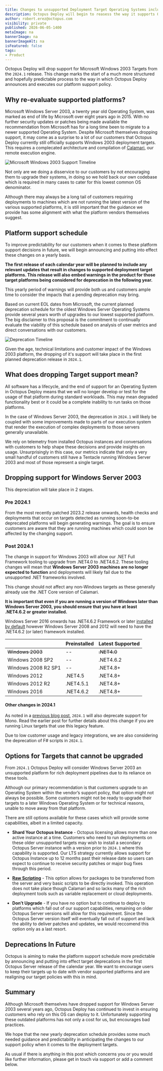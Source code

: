 ```yaml
---
title: Changes to unsupported Deployment Target Operating Systems include removing support for Windows 2003
description: Octopus Deploy will begin to reasess the way it supports Operating Systems for Deployment Targets. Outdated platforms such as Windows 2003 will be dropped from 2024.1
author: robert.erez@octopus.com
visibility: private
published: 2026-06-05-1400
metaImage: na
bannerImage: na
bannerImageAlt: na
isFeatured: false
tags: 
- Product
---
```


Octopus Deploy will drop support for Microsoft Windows 2003 Targets from the `2024.1` release. This change marks the start of a much more structured and hopefully predictable process to the way in which Octopus Deploy announces and executes our platform support policy.

## Why re-evaluate supported platforms?
Microsoft Windows Server 2003, a twenty year old Operating System, was marked as end of life by Microsoft over eight years ago in 2015. With no further security updates or patches being made available the recommendation from Microsoft has for a long time been to migrate to a newer supported Operating System. Despite Microsoft themselves dropping support, it may come as a surprise to a lot of our customers that Octopus Deploy currently still officially supports Windows 2003 deployment targets. This requires a complecated architecture and compilation of [Calamari](https://octopus.com/docs/octopus-rest-api/calamari), our remote execution engine. 

![Microsoft Windows 2003 Support Timeline](ms-win-2003-support-timeline.png)

Not only are we doing a disservice to our customers by not encouraging them to upgrade their systems, in doing so we hold back our own codebase which is required in many cases to cater for this lowest common OS denominator.

Although there may always be a long tail of customers requiring deployments to machines which are not running the latest version of the various supported platforms, it is still important that the guidance we provide has some alignment with what the platform vendors themselves suggest. 

## Platform support schedule

To improve predictability for our customers when it comes to these platform support decisions in future, we will begin announcing and putting into effect these changes on a yearly basis. 

**The first release of each calendar year will be planned to include any relevant updates that result in changes to supported deployment target platforms. This release will also embed warnings in the product for those target platforms being considered for deprecation in the following year.**

 This yearly period of warnings will provide both us and customers ample time to consider the impacts that a pending deprecation may bring.

 Based on current EOL dates from Microsoft, the current planned deprecation schedule for the oldest Windows Server Operating Systems provide several years worth of upgrades to our lowest supported platform. The big disclaimer to this proposal is the commitment to continually evaluate the viability of this schedule based on analysis of user metrics and direct conversations with our customers.

 ![Deprecation Timeline](timeline.png)

 Given the age, technical limitations and customer impact of the Windows 2003 platform, the dropping of it's support will take place in the first planned deprecation release in `2024.1`.

## What does dropping Target support mean?                                                
All software has a lifecycle, and the end of support for an Operating System in Octopus Deploy means that we will no longer develop or test for the usage of that platform during standard workloads. This may mean degraded functionality best or it could be a complete inability to run tasks on those platforms. 

In the case of Windows Server 2003, the deprecation in `2024.1` will likely be coupled with some improvements made to parts of our execution system that render the execution of complex deployments to those servers generally unavailable. 

 We rely on telemetry from installed Octopus instances and conversations with  customers to help shape these decisions and provide insights on usage. Unsurprisingly in this case, our metrics indicate that only a very small handful of customers still have a Tentacle running Windows Server 2003 and most of those represent a single target.

## Dropping support for Windows Server 2003 

This depreciation will take place in 2 stages. 

### Pre 2024.1
From the most recently patched 2023.2 release onwards, health checks and deployments that occur on targets detected as running soon-to-be deprecated platforms will begin generating warnings. The goal is to ensure customers are aware that they are running machines which could soon be affected by the changing support. 

### Post 2024.1
The change in support for Windows 2003 will allow our .NET Full Framework tooling to upgrade from .NET4.0 to .NET4.6.2. These tooling changes will mean that **Windows Server 2003 machines are no longer expected to function** and deployments will likely fail due to the unsupported .NET frameworks involved. 

This change should not affect any non-Windows targets as these generally already use the .NET Core version of Calamari.

**It is important that even if you are running a version of Windows later than Windows Server 2003, you should ensure that you have at least .NET4.6.2 or greater installed.** 

Windows Server 2016 onwards has .NET4.6.2 Framework or later [installed by default](https://learn.microsoft.com/en-us/dotnet/framework/get-started/system-requirements) however Windows Server 2008 and 2012 will need to have the .NET4.6.2 (or later) framework installed. 

||Preinstalled|Latest Supported|
|---|---|---|
|~~Windows 2003~~| -- |~~.NET4.0~~|
|Windows 2008 SP2| -- |.NET4.6.2|
|Windows 2008  R2 SP1| -- |.NET4.8+|
|Windows 2012|.NET4.5|.NET4.8+|
|Windows 2012 R2|.NET4.5.1|.NET4.8+|
|Windows 2016|.NET4.6.2|.NET4.8+|

#### Other changes in 2024.1
As noted in a [previous blog post](https://octopus.com/blog/deprecating-mono), `2024.1` will also deprecate support for Mono. Read the earlier post for further details about this change if you are running Linux targets that use this legacy feature.

Due to low customer usage and legacy integrations, we are also considering the deprecation of F# scripts in `2024.1`. 

## Options for Targets that cannot be upgraded
From `2024.1` Octopus Deploy will consider Windows Server 2003 an unsupported platform for rich deployment pipelines due to its reliance on these tools.

Although our primary recommendation is that customers upgrade to an Operating System within the vendor’s support policy, that option might not always be possible. Some customers might not be ready to upgrade their targets to a later Windows Operating System or for technical reasons, unable to move away from that platform. 

There are still options available for these cases which will provide some capabilities, albeit in a limited capacity.

* **Shard Your Octopus Instance** - Octopus licensing allows more than one active instance at a time. Customers who need to run deployments on these older unsupported targets may wish to install a secondary Octopus Server instance with a version prior to `2024.1` where this capability is supported. Our LTS strategy currently allows support for Octopus Instance up to 12 months past their release date so users can expect to continue to receive security patches or major bug fixes through this period. 

* **[Raw Scripting](https://octopus.com/docs/deployments/custom-scripts/raw-scripting)** - This option allows for packages to be transferred from the server and very basic scripts to be directly invoked. This operation does not take place though Calamari and so lacks many of the rich deployment tools such as variable replacement or cloud deployments. 

* **Don’t Upgrade** - If you have no option but to continue to deploy to platforms which fall out of our support capabilities, remaining on older Octopus Server versions will allow for this requirement. Since the Octopus Server version itself will eventually fall out of support and lack the ability to deliver patches and updates, we would reccomend this option only as a last resort.

## Deprecations In Future
Octopus is aiming to make the platform support schedule more predictable by announcing and putting into effect target deprecations in the first Octopus Server release of the calendar year. We want to encourage users to keep their targets up to date with vendor supported platforms and are realigning our target policies with this in mind. 

## Summary
Although Microsoft themselves have dropped support for Windows Server 2003 several years ago, Octopus Deploy has continued to invest in ensuring customers who rely on this OS can deploy to it. Unfortunately supporting these outdated platforms has not only a cost for us, but encourages bad practices.

We hope that the new yearly deprecation schedule provides some much needed guidance and predictability in anticipating the changes to our support policy when it comes to the deployment targets.

As usual if there is anything in this post which concerns you or you would like further information, please get in touch via support or add a comment below.
